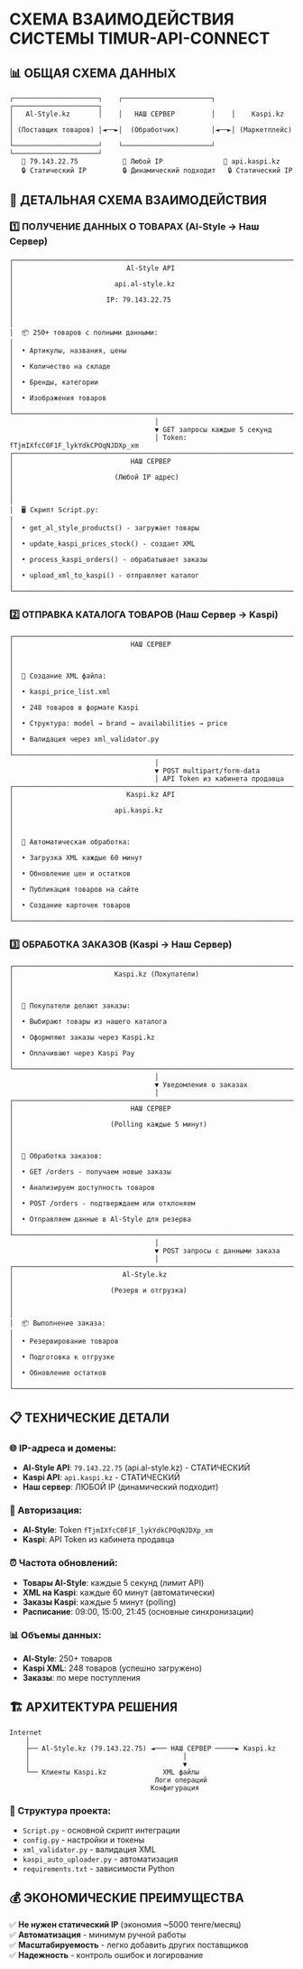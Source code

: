 # СХЕМА ВЗАИМОДЕЙСТВИЯ СИСТЕМЫ TIMUR-API-CONNECT

## 📊 ОБЩАЯ СХЕМА ДАННЫХ

```
┌─────────────────────┐    ┌──────────────────────┐    ┌─────────────────────┐
│   Al-Style.kz       │    │   НАШ СЕРВЕР         │    │    Kaspi.kz         │
│ (Поставщик товаров) │◄──►│  (Обработчик)        │◄──►│ (Маркетплейс)       │
└─────────────────────┘    └──────────────────────┘    └─────────────────────┘
   📍 79.143.22.75           📍 Любой IP               📍 api.kaspi.kz
   🔒 Статический IP         🔒 Динамический подходит   🔒 Статический IP
```

## 🔄 ДЕТАЛЬНАЯ СХЕМА ВЗАИМОДЕЙСТВИЯ

### 1️⃣ ПОЛУЧЕНИЕ ДАННЫХ О ТОВАРАХ (Al-Style → Наш Сервер)

```
┌─────────────────────────────────────────────────────────────────────────────┐
│                            Al-Style API                                     │
│                         api.al-style.kz                                     │
│                       IP: 79.143.22.75                                      │
│                                                                             │
│  📦 250+ товаров с полными данными:                                         │
│  • Артикулы, названия, цены                                                │
│  • Количество на складе                                                    │
│  • Бренды, категории                                                       │
│  • Изображения товаров                                                     │
└─────────────────────────────────────────────────────────────────────────────┘
                                    │
                                    ▼ GET запросы каждые 5 секунд
                                    │ Token: fTjmIXfcC0F1F_lykYdkCPOqNJDXp_xm
┌─────────────────────────────────────────────────────────────────────────────┐
│                             НАШ СЕРВЕР                                      │
│                         (Любой IP адрес)                                   │
│                                                                             │
│  🖥️ Скрипт Script.py:                                                       │
│  • get_al_style_products() - загружает товары                              │
│  • update_kaspi_prices_stock() - создает XML                               │
│  • process_kaspi_orders() - обрабатывает заказы                            │
│  • upload_xml_to_kaspi() - отправляет каталог                              │
└─────────────────────────────────────────────────────────────────────────────┘
```

### 2️⃣ ОТПРАВКА КАТАЛОГА ТОВАРОВ (Наш Сервер → Kaspi)

```
┌─────────────────────────────────────────────────────────────────────────────┐
│                             НАШ СЕРВЕР                                      │
│                                                                             │
│  📄 Создание XML файла:                                                     │
│  • kaspi_price_list.xml                                                    │
│  • 248 товаров в формате Kaspi                                             │
│  • Структура: model → brand → availabilities → price                       │
│  • Валидация через xml_validator.py                                        │
└─────────────────────────────────────────────────────────────────────────────┘
                                    │
                                    ▼ POST multipart/form-data
                                    │ API Token из кабинета продавца
┌─────────────────────────────────────────────────────────────────────────────┐
│                            Kaspi.kz API                                     │
│                         api.kaspi.kz                                        │
│                                                                             │
│  🏪 Автоматическая обработка:                                               │
│  • Загрузка XML каждые 60 минут                                            │
│  • Обновление цен и остатков                                               │
│  • Публикация товаров на сайте                                             │
│  • Создание карточек товаров                                               │
└─────────────────────────────────────────────────────────────────────────────┘
```

### 3️⃣ ОБРАБОТКА ЗАКАЗОВ (Kaspi → Наш Сервер)

```
┌─────────────────────────────────────────────────────────────────────────────┐
│                         Kaspi.kz (Покупатели)                              │
│                                                                             │
│  🛒 Покупатели делают заказы:                                               │
│  • Выбирают товары из нашего каталога                                      │
│  • Оформляют заказы через Kaspi.kz                                         │
│  • Оплачивают через Kaspi Pay                                              │
└─────────────────────────────────────────────────────────────────────────────┘
                                    │
                                    ▼ Уведомления о заказах
                                    │
┌─────────────────────────────────────────────────────────────────────────────┐
│                             НАШ СЕРВЕР                                      │
│                        (Polling каждые 5 минут)                            │
│                                                                             │
│  🔄 Обработка заказов:                                                      │
│  • GET /orders - получаем новые заказы                                     │
│  • Анализируем доступность товаров                                         │
│  • POST /orders - подтверждаем или отклоняем                               │
│  • Отправляем данные в Al-Style для резерва                                │
└─────────────────────────────────────────────────────────────────────────────┘
                                    │
                                    ▼ POST запросы с данными заказа
                                    │
┌─────────────────────────────────────────────────────────────────────────────┐
│                           Al-Style.kz                                       │
│                        (Резерв и отгрузка)                                  │
│                                                                             │
│  📦 Выполнение заказа:                                                      │
│  • Резервирование товаров                                                  │
│  • Подготовка к отгрузке                                                   │
│  • Обновление остатков                                                     │
└─────────────────────────────────────────────────────────────────────────────┘
```

## 📋 ТЕХНИЧЕСКИЕ ДЕТАЛИ

### 🌐 IP-адреса и домены:
- **Al-Style API**: `79.143.22.75` (api.al-style.kz) - СТАТИЧЕСКИЙ
- **Kaspi API**: `api.kaspi.kz` - СТАТИЧЕСКИЙ  
- **Наш сервер**: ЛЮБОЙ IP (динамический подходит)

### 🔐 Авторизация:
- **Al-Style**: Token `fTjmIXfcC0F1F_lykYdkCPOqNJDXp_xm`
- **Kaspi**: API Token из кабинета продавца

### ⏰ Частота обновлений:
- **Товары Al-Style**: каждые 5 секунд (лимит API)
- **XML на Kaspi**: каждые 60 минут (автоматически)
- **Заказы Kaspi**: каждые 5 минут (polling)
- **Расписание**: 09:00, 15:00, 21:45 (основные синхронизации)

### 📊 Объемы данных:
- **Al-Style**: 250+ товаров
- **Kaspi XML**: 248 товаров (успешно загружено)
- **Заказы**: по мере поступления

## 🏗️ АРХИТЕКТУРА РЕШЕНИЯ

```
Internet
    │
    ├── Al-Style.kz (79.143.22.75) ◄─── НАШ СЕРВЕР ─────► Kaspi.kz
    │                                      │
    │                                      ▼
    └── Клиенты Kaspi.kz              XML файлы
                                    Логи операций
                                   Конфигурация
```

### 📁 Структура проекта:
- `Script.py` - основной скрипт интеграции
- `config.py` - настройки и токены
- `xml_validator.py` - валидация XML
- `kaspi_auto_uploader.py` - автоматизация
- `requirements.txt` - зависимости Python

## 💰 ЭКОНОМИЧЕСКИЕ ПРЕИМУЩЕСТВА

✅ **Не нужен статический IP** (экономия ~5000 тенге/месяц)  
✅ **Автоматизация** - минимум ручной работы  
✅ **Масштабируемость** - легко добавить других поставщиков  
✅ **Надежность** - контроль ошибок и логирование

